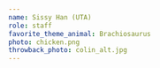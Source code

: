 ```yaml
---
name: Sissy Han (UTA)
role: staff
favorite_theme_animal: Brachiosaurus
photo: chicken.png
throwback_photo: colin_alt.jpg
---
```

